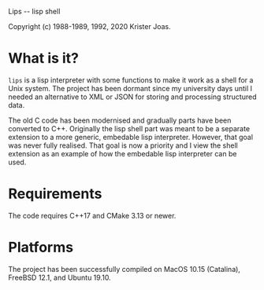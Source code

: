 Lips -- lisp shell

Copyright (c) 1988-1989, 1992, 2020 Krister Joas.

# What is it?

`lips` is a lisp interpreter with some functions to make it work as a
shell for a Unix system.  The project has been dormant since my
university days until I needed an alternative to XML or JSON for
storing and processing structured data.

The old C code has been modernised and gradually parts have been
converted to C++.  Originally the lisp shell part was meant to be a
separate extension to a more generic, embedable lisp interpreter.
However, that goal was never fully realised.  That goal is now a
priority and I view the shell extension as an example of how the
embedable lisp interpreter can be used.

# Requirements

The code requires C++17 and CMake 3.13 or newer.

# Platforms

The project has been successfully compiled on MacOS 10.15 (Catalina),
FreeBSD 12.1, and Ubuntu 19.10.
